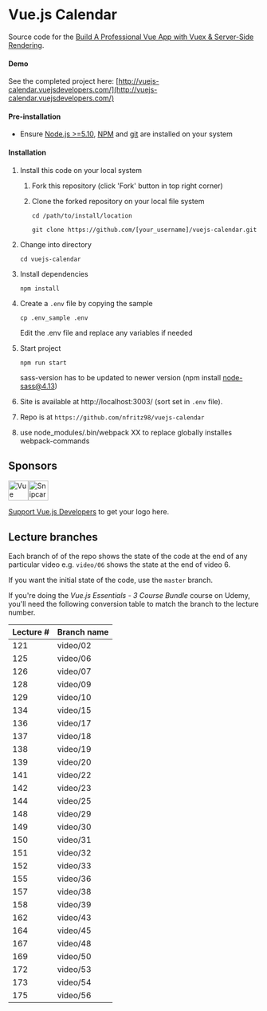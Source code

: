 # Vue.js Calendar

Source code for the [Build A Professional Vue App with Vuex & Server-Side Rendering](https://courses.vuejsdevelopers.com/p/build-vue-vuex-app-ssr?utm_source=github-vjd).

#### Demo

See the completed project here: [http://vuejs-calendar.vuejsdevelopers.com/](http://vuejs-calendar.vuejsdevelopers.com/)

#### Pre-installation

- Ensure [Node.js  >=5.10](https://nodejs.org/en/download/), [NPM](https://docs.npmjs.com) and [git](https://git-scm.com/book/en/v2/Getting-Started-Installing-Git) are installed on your system

#### Installation

1. Install this code on your local system
    
    1. Fork this repository (click 'Fork' button in top right corner)
    2. Clone the forked repository on your local file system
    
        ```
        cd /path/to/install/location
        
        git clone https://github.com/[your_username]/vuejs-calendar.git
        ```  
   
2. Change into directory

    ```
    cd vuejs-calendar
    ```
    
3. Install dependencies

    ```
    npm install
    ``` 

4. Create a `.env` file by copying the sample

    ```
    cp .env_sample .env
    ```
    
    Edit the .env file and replace any variables if needed
    
5. Start project

    ```
    npm run start
    ```
    sass-version has to be updated to newer version (npm install node-sass@4.13)

6. Site is available at http://localhost:3003/ (sort set in `.env` file).

7. Repo is at `https://github.com/nfritz98/vuejs-calendar`

8. use node_modules/.bin/webpack XX to replace globally installes webpack-commands

## Sponsors

<a href="https://vueschool.io" target="_blank"><img src="https://vueschool.io/img/logo/vueschool_logo_multicolor.svg" height="40" alt="Vue School"/></a><a href="https://snipcart.com/" target="_blank"><img src="https://gallery.mailchimp.com/cd0e0c3fe7829518b809554a8/images/8232ce8f-6f3f-4bd9-a8dc-0fe3d163d085.png" height="40" alt="Snipcart"/></a>

[Support Vue.js Developers](https://www.patreon.com/anthonygore?utm-source=github-vjd&utm-medium=link&utm_campaign=sponsors) to get your logo here.

## Lecture branches

Each branch of of the repo shows the state of the code at the end of any particular video e.g. `video/06` shows the state at the end of video 6.

If you want the initial state of the code, use the `master` branch.

If you're doing the *Vue.js Essentials - 3 Course Bundle* course on Udemy, you'll need the following conversion table to match the branch to the lecture number.

| Lecture # | Branch name |
| - | - |
| 121 | video/02 |
| 125 | video/06 |
| 126 | video/07 |
| 128 | video/09 |
| 129 | video/10 |
| 134 | video/15 |
| 136 | video/17 |
| 137 | video/18 |
| 138 | video/19 |
| 139 | video/20 |
| 141 | video/22 |
| 142 | video/23 |
| 144 | video/25 |
| 148 | video/29 |
| 149 | video/30 |
| 150 | video/31 |
| 151 | video/32 |
| 152 | video/33 |
| 155 | video/36 |
| 157 | video/38 |
| 158 | video/39 |
| 162 | video/43 |
| 164 | video/45 |
| 167 | video/48 |
| 169 | video/50 |
| 172 | video/53 |
| 173 | video/54 |
| 175 | video/56 |
